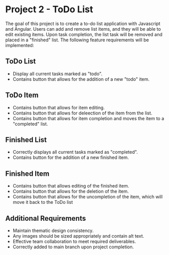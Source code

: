 # Project 2 - ToDo List

The goal of this project is to create a to-do list application with Javascript and Angular. Users can add and remove list items, and they will be able to edit existing items. Upon task completion, the list task will be removed and placed in a "finished" list. The following feature requirements will be implemented:

## ToDo List

- Display all current tasks marked as "todo".
- Contains button that allows for the addition of a new "todo" item.

## ToDo Item

- Contains button that allows for item editing.
- Contains button that allows for deleection of the item from the list.
- Contains button that allows for item completion and moves the item to a "completed" list.

## Finished List

- Correctly displays all current tasks marked as "completed".
- Contains button for the addition of a new finished item.

## Finished Item

- Contains button that allows editing of the finished item.
- Contains button that allows for the deletion of the item.
- Contains button that allows for the uncompletion of the item, which will move it back to the ToDo list

## Additional Requirements

- Maintain thematic design consistency.
- Any images should be sized appropriately and contain alt text.
- Effective team collaboration to meet required deliverables.
- Correctly added to main branch upon project completion.
